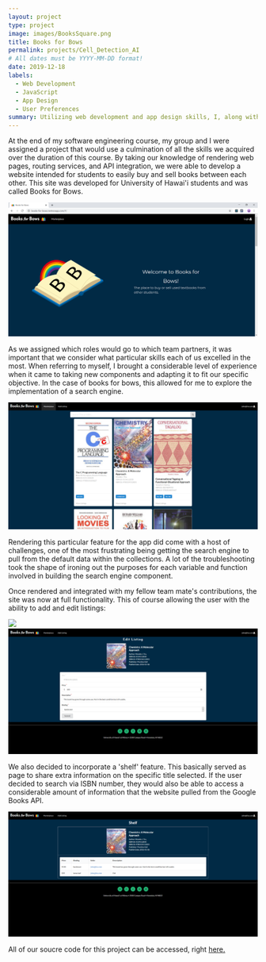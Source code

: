 ```yaml
---
layout: project
type: project
image: images/BooksSquare.png
title: Books for Bows
permalink: projects/Cell_Detection_AI
# All dates must be YYYY-MM-DD format!
date: 2019-12-18
labels:
  - Web Development
  - JavaScript
  - App Design
  - User Preferences
summary: Utilizing web development and app design skills, I, along with my team, developed a website intended for students to buy and sell books between other students. 
---
```


At the end of my software engineering course, my group and I were assigned a project that would use a culmination of all the skills we acquired over the duration of this course. By taking our knowledge of rendering web pages, routing services, and API integration, we were able to develop a website intended for students to easily buy and sell books between each other. This site was developed for University of Hawai'i students and was called Books for Bows. 

<img class="ui image" src="../images/homepage-loading.png">

As we assigned which roles would go to which team partners, it was important that we consider what particular skills each of us excelled in the most. When referring to myself, I brought a considerable level of experience when it came to taking new components and adapting it to fit our specific objective. In the case of books for bows, this allowed for me to explore the implementation of a search engine. 

<img class="ui image" src="../images/Books-For-SearchPages.png">

Rendering this particular feature for the app did come with a host of challenges, one of the most frustrating being getting the search engine to pull from the default data within the collections. A lot of the troubleshooting took the shape of ironing out the purposes for each variable and function involved in building the search engine component. 

Once rendered and integrated with my fellow team mate's contributions, the site was now at full functionality. This of course allowing the user with the ability to add and edit listings:

<img class="ui image" src="../images/Books-For-SearchPagesAddListing.png">
<img class="ui image" src="../images/Books-For-Edit-Listing.png">

We also decided to incorporate a 'shelf' feature. This basically served as page to share extra information on the specific title selected. If the user decided to search via ISBN number, they would also be able to access a considerable amount of information that the website pulled from the Google Books API. 

<img class="ui image" src="../images/Books-For-Shelf.png">

All of our soucre code for this project can be accessed, right [here.](https://github.com/books-for-bows)

